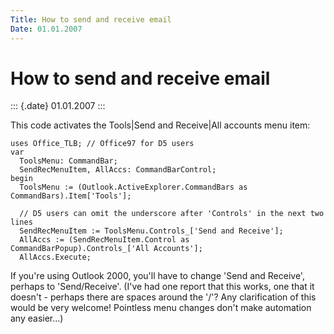 ```yaml
---
Title: How to send and receive email
Date: 01.01.2007
---
```



How to send and receive email
=============================

::: {.date}
01.01.2007
:::

This code activates the Tools\|Send and Receive\|All accounts menu item:

    uses Office_TLB; // Office97 for D5 users
    var
      ToolsMenu: CommandBar;
      SendRecMenuItem, AllAccs: CommandBarControl;
    begin
      ToolsMenu := (Outlook.ActiveExplorer.CommandBars as CommandBars).Item['Tools'];
     
      // D5 users can omit the underscore after 'Controls' in the next two lines
      SendRecMenuItem := ToolsMenu.Controls_['Send and Receive'];
      AllAccs := (SendRecMenuItem.Control as CommandBarPopup).Controls_['All Accounts'];
      AllAccs.Execute;

 

If you\'re using Outlook 2000, you\'ll have to change \'Send and
Receive\', perhaps to \'Send/Receive\'. (I\'ve had one report that this
works, one that it doesn\'t - perhaps there are spaces around the \'/\'?
Any clarification of this would be very welcome! Pointless menu changes
don\'t make automation any easier...)
